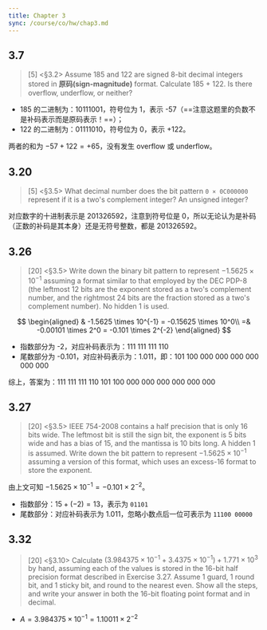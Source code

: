 ```yaml
---
title: Chapter 3
sync: /course/co/hw/chap3.md
---
```


## 3.7

> [5] <§3.2> Assume 185 and 122 are signed 8-bit decimal integers stored in **原码(sign-magnitude)** format. Calculate 185 + 122. Is there overflow, underflow, or neither?

- 185 的二进制为：10111001，符号位为 1，表示 -57（==注意这题里的负数不是补码表示而是原码表示！==）；
- 122 的二进制为：01111010，符号位为 0，表示 +122。

两者的和为 $-57+122=+65$，没有发生 overflow 或 underflow。

## 3.20

> [5] <§3.5> What decimal number does the bit pattern `0 × 0C000000` represent if it is a two's complement integer? An unsigned integer?

对应数字的十进制表示是 201326592，注意到符号位是 0，所以无论认为是补码（正数的补码是其本身）还是无符号整数，都是 201326592。

## 3.26

> [20] <§3.5> Write down the binary bit pattern to represent $-1.5625 \times 10^{-1}$ assuming a format similar to that employed by the DEC PDP-8 (the leftmost 12 bits are the exponent stored as a two's complement number, and the rightmost 24 bits are the fraction stored as a two's complement number). No hidden 1 is used.

$$
\begin{aligned}
& -1.5625 \times 10^{-1} = -0.15625 \times 10^0\\
=& -0.00101 \times 2^0 = -0.101 \times 2^{-2}
\end{aligned}
$$

- 指数部分为 -2，对应补码表示为：111 111 111 110
- 尾数部分为 -0.101，对应补码表示为：1.011，即：101 100 000 000 000 000 000 000

综上，答案为：111 111 111 110 101 100 000 000 000 000 000 000

## 3.27

> [20] <§3.5> IEEE 754-2008 contains a half precision that is only 16 bits wide. The leftmost bit is still the sign bit, the exponent is 5 bits wide and has a bias of 15, and the mantissa is 10 bits long. A hidden 1 is assumed. Write down the bit pattern to represent $-1.5625 \times 10^{-1}$ assuming a version of this format, which uses an excess-16 format to store the exponent.

由上文可知 $-1.5625 \times 10^{-1} = -0.101 \times 2^{-2}$。

- 指数部分：$15+(-2)=13$，表示为 `01101`
- 尾数部分：对应补码表示为 $1.011$，忽略小数点后一位可表示为 `11100 00000`

## 3.32

> [20] <§3.10> Calculate $(3.984375 \times 10^{-1} + 3.4375 \times 10^{-1}) + 1.771 \times 10^{3}$ by hand, assuming each of the values is stored in the 16-bit half precision format described in Exercise 3.27. Assume 1 guard, 1 round bit, and 1 sticky bit, and round to the nearest even. Show all the steps, and write your answer in both the 16-bit floating point format and in decimal.

- $A=3.984375 \times 10^{-1} = 1.10011 \times 2^{-2}$
